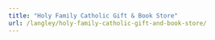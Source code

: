 ```yaml
---
title: "Holy Family Catholic Gift & Book Store"
url: /langley/holy-family-catholic-gift-and-book-store/
---
```

